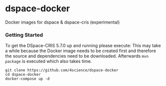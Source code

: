 # dspace-docker
Docker images for dspace &amp; dspace-cris (experimental)


### Getting Started

To get the DSpace-CRIS 5.7.0 up and running please execute:
This may take a while because the Docker image needs to be created first and therefore the source and dependencies need to be downloaded.
Afterwards `mvn package` is executed which also takes time.

```
git clone https://github.com/4science/dspace-docker
cd dspace-docker
docker-compose up -d

```
